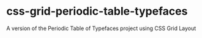 # css-grid-periodic-table-typefaces
A version of the Periodic Table of Typefaces project using CSS Grid Layout
